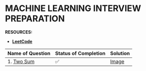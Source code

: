 # **MACHINE LEARNING INTERVIEW PREPARATION**

**RESOURCES:**
- [**LeetCode**](https://leetcode.com/problemset/all/?listId=wpwgkgt&page=1&difficulty=EASY&status=NOT_STARTED)

| Name of Question | Status of Completion | Solution |
| ----- | -----| ----- |
| 1. [Two Sum](https://leetcode.com/problems/two-sum/) | :white_check_mark: | [Image](https://github.com/ThinamXx/ML..Interview..Preparation/blob/main/Images/Two%20Sum.PNG) |

